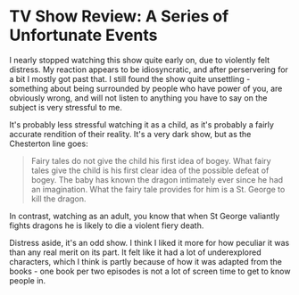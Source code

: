 # TV Show Review: A Series of Unfortunate Events

I nearly stopped watching this show quite early on, due to violently felt distress.
My reaction appears to be idiosyncratic, and after perservering for a bit I mostly got past that.
I still found the show quite unsettling - something about being surrounded by people who have power of you, are obviously wrong, and will not listen to anything you have to say on the subject is very stressful to me.

It's probably less stressful watching it as a child, as it's probably a fairly accurate rendition of their reality.
It's a very dark show, but as the Chesterton line goes:

> Fairy tales do not give the child his first idea of bogey. What fairy tales give the child is his first clear idea of the possible defeat of bogey. The baby has known the dragon intimately ever since he had an imagination. What the fairy tale provides for him is a St. George to kill the dragon.

In contrast, watching as an adult, you know that when St George valiantly fights dragons he is likely to die a violent fiery death.

Distress aside, it's an odd show. I think I liked it more for how peculiar it was than any real merit on its part.
It felt like it had a lot of underexplored characters, which I think is partly because of how it was adapted from the books - one book per two episodes is not a lot of screen time to get to know people in.
